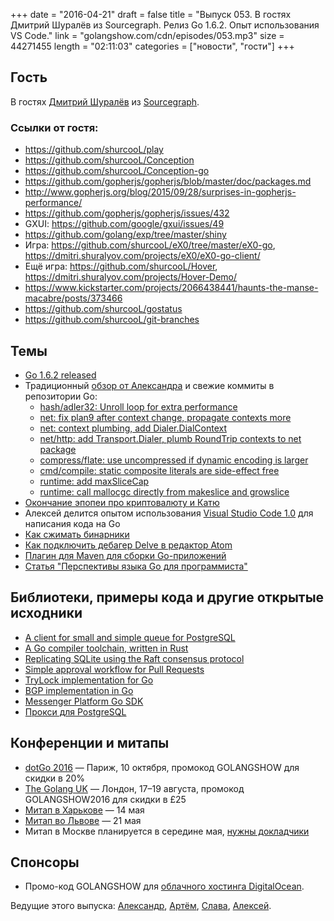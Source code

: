 +++
date = "2016-04-21"
draft = false
title = "Выпуск 053. В гостях Дмитрий Шуралёв из Sourcegraph. Релиз Go 1.6.2. Опыт использования VS Code."
link = "golangshow.com/cdn/episodes/053.mp3"
size = 44271455
length = "02:11:03"
categories = ["новости", "гости"]
+++

## Гость
В гостях [Дмитрий Шуралёв](https://twitter.com/shurcooL) из [Sourcegraph](https://sourcegraph.com).

### Ссылки от гостя:
- https://github.com/shurcooL/play
- https://github.com/shurcooL/Conception
- https://github.com/shurcooL/Conception-go
- https://github.com/gopherjs/gopherjs/blob/master/doc/packages.md
- http://www.gopherjs.org/blog/2015/09/28/surprises-in-gopherjs-performance/
- https://github.com/gopherjs/gopherjs/issues/432
- GXUI: https://github.com/google/gxui/issues/49
- https://github.com/golang/exp/tree/master/shiny
- Игра: https://github.com/shurcooL/eX0/tree/master/eX0-go, https://dmitri.shuralyov.com/projects/eX0/eX0-go-client/
- Ещё игра: https://github.com/shurcooL/Hover, https://dmitri.shuralyov.com/projects/Hover-Demo/
- https://www.kickstarter.com/projects/2066438441/haunts-the-manse-macabre/posts/373466
- https://github.com/shurcooL/gostatus
- https://github.com/shurcooL/git-branches

## Темы
- [Go 1.6.2 released](https://github.com/golang/go/issues?q=milestone%3AGo1.6.2)
- Традиционный [обзор от Александра](https://github.com/LK4D4/report/blob/master/reports/golang-04-21.txt) и свежие коммиты в репозитории Go:
  - [hash/adler32: Unroll loop for extra performance](https://github.com/golang/go/commit/89a1f02834f1472cf307b222e14884ebd41086d3)
  - [net: fix plan9 after context change, propagate contexts more](https://github.com/golang/go/commit/f60fcca5f1e7b7a33e219ec45d4bd9dc58dd2552)
  - [net: context plumbing, add Dialer.DialContext](https://github.com/golang/go/commit/b6b4004d5a5bf7099ac9ab76777797236da7fe63)
  - [net/http: add Transport.Dialer, plumb RoundTrip contexts to net package](https://github.com/golang/go/commit/585590549a3c6e26e7963081e11478a1913744a6)
  - [compress/flate: use uncompressed if dynamic encoding is larger](https://github.com/golang/go/commit/6ec481b06c1ceba5792e355ca45f7476bb78f21f)
  - [cmd/compile: static composite literals are side-effect free](https://github.com/golang/go/commit/55ab07c224a358cabe795fb1e52a627194d7daee)
  - [runtime: add maxSliceCap](https://github.com/golang/go/commit/a4dd6ea1524901fab5deac60772345babd058ae7)
  - [runtime: call mallocgc directly from makeslice and growslice](https://github.com/golang/go/commit/0150f15a924a7b4ac0c794012f6b12c8aa406b54)
- [Окончание эпопеи про криптовалюту и Катю](https://habrahabr.ru/post/281709/)
- Алексей делится опытом использования [Visual Studio Code 1.0](https://code.visualstudio.com/blogs/2016/04/14/vscode-1.0) для написания кода на Go
- [Как сжимать бинарники](https://blog.filippo.io/shrink-your-go-binaries-with-this-one-weird-trick/)
- [Как подключить дебагер Delve в редактор Atom](https://atom.io/packages/go-debug)
- [Плагин для Maven для сборки Go-приложений](https://github.com/raydac/mvn-golang)
- [Статья "Перспективы языка Go для программиста"](https://habrahabr.ru/post/281320/)

## Библиотеки, примеры кода и другие открытые исходники
- [A client for small and simple queue for PostgreSQL](https://github.com/mc2soft/spgq-go)
- [A Go compiler toolchain, written in Rust](https://github.com/yberreby/rgo)
- [Replicating SQLite using the Raft consensus protocol](https://github.com/otoolep/rqlite)
- [Simple approval workflow for Pull Requests](https://github.com/lgtmco)
- [TryLock implementation for Go](https://github.com/LK4D4/trylock)
- [BGP implementation in Go](https://github.com/osrg/gobgp)
- [Messenger Platform Go SDK](https://github.com/maciekmm/messenger-platform-go-sdk)
- [Прокси для PostgreSQL](https://github.com/sorintlab/stolon) 

## Конференции и митапы
- [dotGo 2016](http://www.dotgo.eu) — Париж, 10 октября, промокод GOLANGSHOW для скидки в 20%
- [The Golang UK](http://golanguk.com) — Лондон, 17–19 августа, промокод GOLANGSHOW2016 для скидки в £25
- [Митап в Харькове](http://www.meetup.com/Kharkiv-Go-DevOps-Meetup/events/230286553/) — 14 мая
- [Митап во Львове](http://www.meetup.com/Lviv-Golang-Group/events/230225272/) — 21 мая
- Митап в Москве планируется в середине мая, [нужны докладчики](https://groups.google.com/forum/#!topic/golang-ru/0LsVwsjvPUo)

## Спонсоры
- Промо-код GOLANGSHOW для [облачного хостинга DigitalOcean](https://www.digitalocean.com/?utm_campaign=golangshow&utm_medium=podcast&refcode=63eedb038a3e).

Ведущие этого выпуска: [Александр](https://twitter.com/LK4D4math), [Артём](https://twitter.com/miolini), [Слава](https://twitter.com/m0sth8), [Алексей](https://twitter.com/paaleksey).
